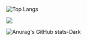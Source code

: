 ![Top Langs](https://github-readme-stats.vercel.app/api/top-langs/?username=prslc&theme=discord_old_burple)

<picture>
  <source
    srcset="https://github-readme-stats.vercel.app/api/top-langs?username=prslc&show_icons=true&locale=en&layout=compact&theme=dark&hide=HTML,CSS,SCSS,Ruby,Jupyter%20Notebook"
    media="(prefers-color-scheme: dark)"
  />
  <source
    srcset="https://github-readme-stats.vercel.app/api/top-langs?username=prslcs&show_icons=true&locale=en&layout=compact&hide=HTML,CSS,SCSS,Ruby,Jupyter%20Notebook"
    media="(prefers-color-scheme: light), (prefers-color-scheme: no-preference)"
  />
  <img src="https://github-readme-stats.vercel.app/api/top-langs?username=kennethjmyers&show_icons=true&locale=en&layout=compact&hide=HTML,CSS,SCSS,Ruby,Jupyter%20Notebook" />
</picture>

![Anurag's GitHub stats-Dark](https://github-readme-stats.vercel.app/api?username=prslc&show_icons=true&theme=codeSTACKr#gh-dark-mode-only,include_all_commits)
